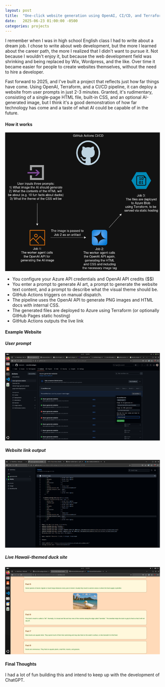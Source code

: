 ```yaml
---
layout: post
title:  "One-click website generation using OpenAI, CI/CD, and Terraform"
date:   2025-06-23 01:00:00 -0500
categories: projects
---
```

I remember when I was in high school English class I had to write about a dream job. I chose to write about web development, but the more I learned about the career path, the more I realized that I didn't want to pursue it. Not because I wouldn't enjoy it, but because the web development field was shrinking and being replaced by Wix, Wordpress, and the like. Over time it became easier for people to create websites themselves, without the need to hire a developer.

Fast forward to 2025, and I've built a project that reflects just how far things have come. Using OpenAI, Terraform, and a CI/CD pipeline, it can deploy a website from user prompts in just 2-3 minutes. Granted, it's rudimentary, consisting of a single-page HTML file, built-in CSS, and an optional AI-generated image, but I think it's a good demonstration of how far technology has come and a taste of what AI could be capable of in the future.<!--break-->

#### **How it works**

![one-click-webgen.drawio.png](assets/one-click-webgen.drawio.png)

- You configure your Azure API credentials and OpenAI API credits ($$)
- You enter a prompt to generate AI art, a prompt to generate the website text content, and a prompt to describe what the visual theme should be.
- GitHub Actions triggers on manual dispatch.
- The pipeline uses the OpenAI API to generate PNG images and HTML docs with internal CSS.
- The generated files are deployed to Azure using Terraform (or optionally GitHub Pages static hosting)
- GitHub Actions outputs the live link

#### **Example Website**

##### User prompt
![one-click-webgen-user-prompt.png](assets/one-click-webgen-user-prompt.png)

##### Website link output
![website-link-output.png](assets/website-link-output.png)

##### Live Hawaii-themed duck site
![hawaii-themed-duck-site.png](assets/hawaii-themed-duck-site.png)

#### **Final Thoughts**

I had a lot of fun building this and intend to keep up with the development of ChatGPT.